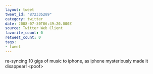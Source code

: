 ```yaml
---
layout: tweet
tweet_id: "872335289"
category: twitter
date: 2008-07-30T06:49:20.000Z
source: Twitter Web Client
favorite_count: 0
retweet_count: 0
tags:
- tweet
---
```


re-syncing 10 gigs of music to iphone, as iphone mysteriously made it disappear!  &lt;poof&gt;
